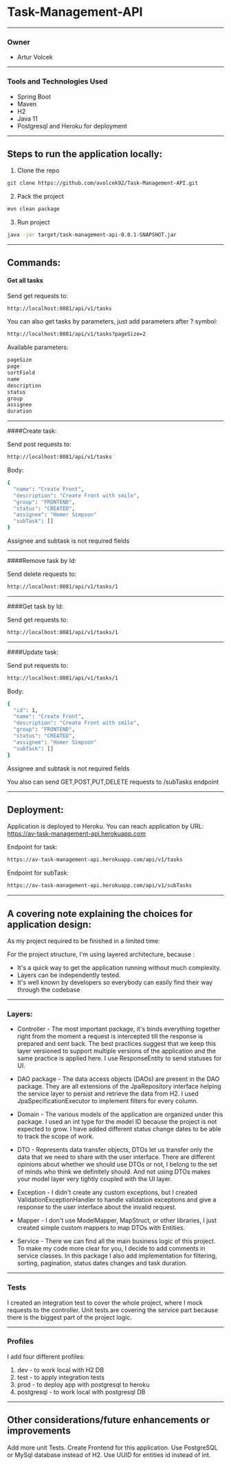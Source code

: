 # Task-Management-API

---
### Owner

- Artur Volcek

---
### Tools and Technologies Used ###
* Spring Boot
* Maven
* H2
* Java 11
* Postgresql and Heroku for deployment

---

## Steps to run the application locally: 

1. Clone the repo
  ```sh
  git clone https://github.com/avolcek92/Task-Management-API.git
  ```
2. Pack the project
  ```sh
mvn clean package
 ```
3. Run project
  ```sh
java -jar target/task-management-api-0.0.1-SNAPSHOT.jar
 ```

---

 ## Commands:
#### Get all tasks

Send get requests to:
  ```sh
http://localhost:8081/api/v1/tasks
 ```

You can also get tasks by parameters, just add parameters after ? symbol:

  ```sh
http://localhost:8081/api/v1/tasks?pageSize=2
 ```
Available parameters:
  ```sh
pageSize
page
sortField
name
description
status
group
assignee
duration
 ```

---
####Create task:

Send post requests to:
  ```sh
http://localhost:8081/api/v1/tasks
 ```
Body:
  ```sh
{
    "name": "Create Front",
    "description": "Create Front with smile",
    "group": "FRONTEND",
    "status": "CREATED",
    "assignee": "Homer Simpson"
    "subTask": []
}
```
Assignee and subtask is not required fields

---
####Remove task by Id:

Send delete requests to:

  ```sh
http://localhost:8081/api/v1/tasks/1
 ```

---
####Get task by Id:

Send get requests to:

  ```sh
http://localhost:8081/api/v1/tasks/1
 ```

---
####Update task:

Send put requests to:

  ```sh
http://localhost:8081/api/v1/tasks/1
 ```
Body:
  ```sh
{   
    "id": 1,
    "name": "Create Front",
    "description": "Create Front with smile",
    "group": "FRONTEND",
    "status": "CREATED",
    "assignee": "Homer Simpson"
    "subTask": []
}
```
Assignee and subtask is not required fields


You also can send GET,POST,PUT,DELETE requests to /subTasks endpoint

---
## Deployment:
Application is deployed to Heroku.
You can reach application by URL: https://av-task-management-api.herokuapp.com

Endpoint for task:
```sh
https://av-task-management-api.herokuapp.com/api/v1/tasks
```
Endpoint for subTask:
```sh
https://av-task-management-api.herokuapp.com/api/v1/subTasks
```
---
## A covering note explaining the choices for application design:
As my project required to be finished in a limited time:

For the project structure, I'm using layered architecture, because :
- It's a quick way to get the application running without much complexity.
- Layers can be independently tested.
- It's well known by developers so everybody can easily find their way through the codebase

---
### Layers:
- Controller - The most important package, it's binds everything together right from the moment a request is intercepted till the response is prepared and sent back.
  The best practices suggest that we keep this layer versioned to support multiple versions of the application and the same practice is applied here.
  I use ResponseEntity to send statuses for UI.

- DAO package - The data access objects (DAOs) are present in the DAO package. They are all extensions of the JpaRepository interface helping the service layer to persist and retrieve the data from H2.
  I used JpaSpecificationExecutor to implement filters for every column.

- Domain - The various models of the application are organized under this package.
  I used an int type for the model ID because the project is not expected to grow.
  I have added different status change dates to be able to track the scope of work.

- DTO - Represents data transfer objects, DTOs let us transfer only the data that we need to share with the user interface.
  There are different opinions about whether we should use DTOs or not, I belong to the set of minds who think we definitely should.
  And not using DTOs makes your model layer very tightly coupled with the UI layer.

- Exception - I didn't create any custom exceptions, but I created ValidationExceptionHandler to handle validation exceptions and give a response to the user interface about the invalid request.

- Mapper - I don't use ModelMapper, MapStruct, or other libraries, I just created simple custom mappers to map DTOs with Entities.

- Service - There we can find all the main business logic of this project. To make my code more clear for you, I decide to add comments in service classes.
  In this package I also add implementation for filtering, sorting, pagination, status dates changes and task duration.

---
### Tests

I created an integration test to cover the whole project, where I mock requests to the controller. Unit tests are covering the service part because there is the biggest part of the project logic.

---
### Profiles

I add four different profiles:
1. dev   - to work local with H2 DB
2. test  - to apply integration tests
3. prod  - to deploy app with postgresql to heroku
4. postgresql - to work local with postgresql DB


---
## Other considerations/future enhancements or improvements

Add more unit Tests.
Create Frontend for this application.
Use PostgreSQL or MySql database instead of H2.
Use UUID for entities id instead of int.
